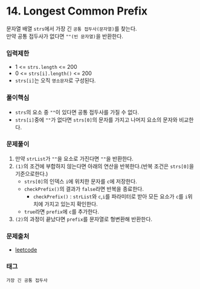 # 14. Longest Common Prefix
문자열 배열 `strs`에서 가장 긴 `공통 접두사(문자열)`를 찾는다.  
만약 공통 접두사가 없다면 `""(빈 문자열)`을 반환한다.
### 입력제한
- 1 <= `strs.length` <= 200
- 0 <= `strs[i].length()` <= 200
- `strs[i]`는 오직 `영소문자`로 구성된다.
### 풀이핵심
- `strs`의 요소 중 `""`이 있다면 공통 접두사를 가질 수 없다.
- `strs[i]`중에 `""`가 없다면 `strs[0]`의 문자를 가지고 나머지 요소의 문자와 비교한다.
### 문제풀이
1. 만약 `strList`가 `""`을 요소로 가진다면 `""`을 반환한다.
2. `(1)`의 조건에 부합하지 않는다면 아래의 연산을 반복한다.(반복 조건은 `strs[0]`을 기준으로한다.)
    - `strs[0]`의 인덱스 `i`에 위치한 문자를 `c`에 저장한다.
    - `checkPrefix()`의 결과가 `false`라면 반복을 종료한다.
      - `checkPrefix()` : `strList`와 `c`,`i`를 파라미터로 받아 모든 요소가 `c`를 `i`위치에 가지고 있는지 확인한다.
    - `true`라면 `prefix`에 `c`를 추가한다.
3. `(2)`의 과정이 끝났다면 `prefix`를 문자열로 형변환해 반환한다.
### 문제출처
- [leetcode](https://leetcode.com/problems/longest-common-prefix/)
### 태그
`가장 긴 공통 접두사`